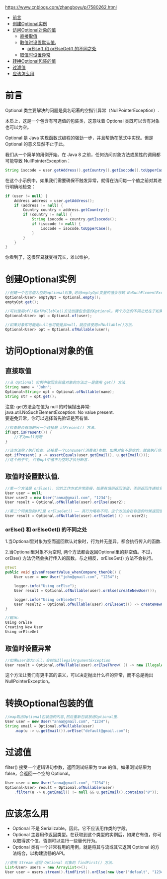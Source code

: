 https://www.cnblogs.com/zhangboyu/p/7580262.html

- [前言](#前言)
- [创建Optional实例](#创建optional实例)
- [访问Optional对象的值](#访问optional对象的值)
  - [直接取值](#直接取值)
  - [取值时设置默认值.](#取值时设置默认值)
    - [orElse() 和 orElseGet() 的不同之处](#orelse-和-orelseget-的不同之处)
  - [取值时设置异常](#取值时设置异常)
- [转换Optional包装的值](#转换optional包装的值)
- [过滤值](#过滤值)
- [应该怎么用](#应该怎么用)


# 前言
Optional 类主要解决的问题是臭名昭著的空指针异常（NullPointerException）.

本质上，这是一个包含有可选值的包装类，这意味着 Optional 类既可以含有对象也可以为空。

Optional 是 Java 实现函数式编程的强劲一步，并且帮助在范式中实现。但是 Optional 的意义显然不止于此。


我们从一个简单的用例开始。在 Java 8 之前，任何访问对象方法或属性的调用都可能导致 NullPointerException：
```Java
String isocode = user.getAddress().getCountry().getIsocode().toUpperCase();
```
在这个小示例中，如果我们需要确保不触发异常，就得在访问每一个值之前对其进行明确地检查：
```Java
if (user != null) {
    Address address = user.getAddress();
    if (address != null) {
        Country country = address.getCountry();
        if (country != null) {
            String isocode = country.getIsocode();
            if (isocode != null) {
                isocode = isocode.toUpperCase();
            }
        }
    }
}
```
你看到了，这很容易就变得冗长，难以维护。

# 创建Optional实例
```Java
//创建一个包含值为空的optional对象,访问emptyOpt变量的值会导致 NoSuchElementException。
Optional<User> emptyOpt = Optional.empty();
emptyOpt.get();

//可以使用of()和ofNullable()方法创建包含值的Optional。两个方法的不同之处在于如果你把null值作为参数传递进去，of()方法会抛出 NullPointerException, 应该明确对象不为null的时候使用of().
Optional<User> opt = Optional.of(user);

//如果对象即可能是null也可能是非null，就应该使用ofNullable()方法.
Optional<User> opt = Optional.ofNullable(user);
```


# 访问Optional对象的值

## 直接取值
```Java
//从 Optional 实例中取回实际值对象的方法之一是使用 get() 方法.
String name = "John";
Optional<String> opt = Optional.ofNullable(name);
String str = opt.get();
```
注意: get方法会在值为 null 的时候抛出异常:   
java.util.NoSuchElementException: No value present.  
要避免异常，你可以选择首先验证是否有值.

```Java
//检查是否有值的另一个选择是 ifPresent() 方法。
if(opt.isPresent()) {
    //不为null判断
}

//该方法除了执行检查，还接受一个Consumer(消费者)参数，如果对象不是空的，就会执行传入的Lambda表达式：
opt.ifPresent( u -> assertEquals(user.getEmail(), u.getEmail()));
//这个例子中, 只有opt中值不为空时才执行断言.
```

## 取值时设置默认值.
```Java
//第一个方法是 orElse()，它的工作方式非常直接，如果有值则返回该值，否则返回传递给它的参数值.
User user = null;
User user2 = new User("anna@gmail.com", "1234");
User result = Optional.ofNullable(user).orElse(user2);

//第二个同类型的API是 orElseGet() —— 其行为略有不同。这个方法会在有值的时候返回值，如果没有值，它会执行作为参数传入的 Supplier(供应者) 函数式接口，并将返回其执行结果.
User result = Optional.ofNullable(user).orElseGet( () -> user2);
```

### orElse() 和 orElseGet() 的不同之处
1.当Optional里对象为空而返回默认对象时，行为并无差异。都会执行传入的函数.

2.当Optional里对象不为空时, 两个方法都会返回Optional里的非空值。不过，orElse() 方法仍然会执行传入的函数。与之相反，orElseGet() 方法不会执行。
```Java
@Test
public void givenPresentValue_whenCompare_thenOk() {
    User user = new User("john@gmail.com", "1234");

    logger.info("Using orElse");
    User result = Optional.ofNullable(user).orElse(createNewUser());

    logger.info("Using orElseGet");
    User result2 = Optional.ofNullable(user).orElseGet(() -> createNewUser());
}

//输出: 
Using orElse
Creating New User
Using orElseGet
```

## 取值时设置异常
```Java
//如果user值为null，会抛出IllegalArgumentException
User result = Optional.ofNullable(user).orElseThrow( () -> new IllegalArgumentException());
```
这个方法让我们有更丰富的语义，可以决定抛出什么样的异常，而不总是抛出 NullPointerException。


# 转换Optional包装的值
```Java
//map取出Optional包装值的内容,然后重新包装放进Optional里.
User user = new User("anna@gmail.com", "1234");
String email = Optional.ofNullable(user)
    .map(u -> u.getEmail()).orElse("default@gmail.com");
```

# 过滤值
filter() 接受一个逻辑语句参数，返回测试结果为 true 的值。如果测试结果为 false，会返回一个空的 Optional。
```Java
User user = new User("anna@gmail.com", "1234");
Optional<User> result = Optional.ofNullable(user)
    .filter(u -> u.getEmail() != null && u.getEmail().contains("@"));
```


# 应该怎么用
* Optional 不是 Serializable。因此，它不应该用作类的字段。
* Optional 主要用作返回类型。在获取到这个类型的实例后，如果它有值，你可以取得这个值，否则可以进行一些替代行为。
* Optional 类有一个非常有用的用例，就是将其与流或其它返回 Optional 的方法结合，以构建流畅的API。
```Java
//使用 Stream 返回 Optional 对象的 findFirst() 方法.
List<User> users = new ArrayList<>();
User user = users.stream().findFirst().orElse(new User("default", "1234"));
```